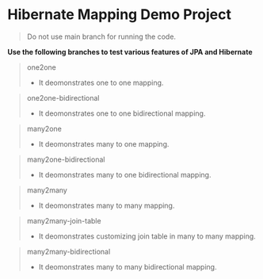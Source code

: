 # Hibernate Mapping Demo Project
>Do not use main branch for running the code.

**Use the following branches to test various features of JPA and Hibernate**

> one2one
>- It deomonstrates one to one mapping.

> one2one-bidirectional
>- It deomonstrates one to one bidirectional mapping.

> many2one
>- It deomonstrates many to one mapping.

> many2one-bidirectional
>- It deomonstrates many to one bidirectional mapping.

> many2many
>- It deomonstrates many to many mapping.

> many2many-join-table
>- It deomonstrates customizing join table in many to many mapping.

> many2many-bidirectional
>- It deomonstrates many to many bidirectional mapping.



